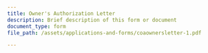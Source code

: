 ```yaml
---
title: Owner's Authorization Letter
description: Brief description of this form or document
document_type: form
file_path: /assets/applications-and-forms/coaownersletter-1.pdf

---
```

